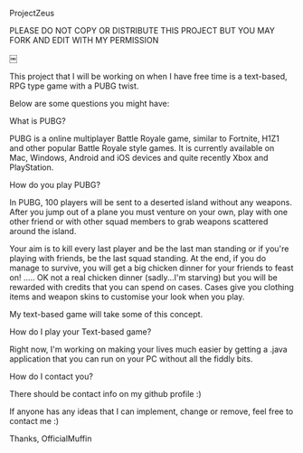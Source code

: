 
ProjectZeus

PLEASE DO NOT COPY OR DISTRIBUTE THIS PROJECT BUT YOU MAY FORK AND EDIT WITH MY PERMISSION

￼

This project that I will be working on when I have free time is a text-based, RPG type game with a PUBG twist.

Below are some questions you might have:

What is PUBG?

PUBG is a online multiplayer Battle Royale game, similar to Fortnite, H1Z1 and other popular Battle Royale style games. It is currently available on Mac, Windows, Android and iOS devices and quite recently Xbox and PlayStation.

How do you play PUBG?

In PUBG, 100 players will be sent to a deserted island without any weapons. After you jump out of a plane you must venture on your own, play with one other friend or with other squad members to grab weapons scattered around the island.

Your aim is to kill every last player and be the last man standing or if you're playing with friends, be the last squad standing. At the end, if you do manage to survive, you will get a big chicken dinner for your friends to feast on! ..... OK not a real chicken dinner (sadly...I'm starving) but you will be rewarded with credits that you can spend on cases. Cases give you clothing items and weapon skins to customise your look when you play.

My text-based game will take some of this concept.

How do I play your Text-based game?

Right now, I'm working on making your lives much easier by getting a .java application that you can run on your PC without all the fiddly bits.

How do I contact you?

There should be contact info on my github profile :)

If anyone has any ideas that I can implement, change or remove, feel free to contact me :)

Thanks, OfficialMuffin